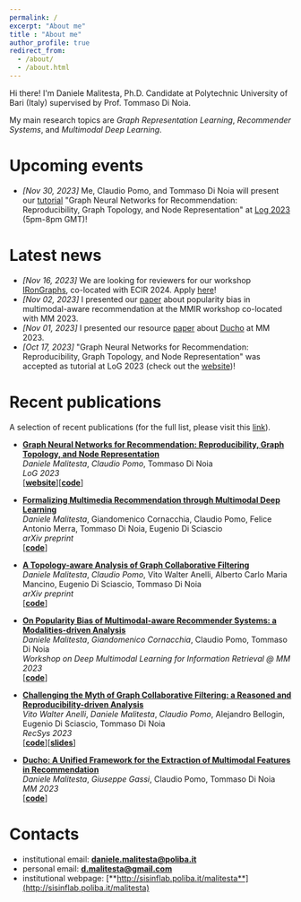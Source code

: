 ```yaml
---
permalink: /
excerpt: "About me"
title : "About me"
author_profile: true
redirect_from: 
  - /about/
  - /about.html
---
```

Hi there! I'm Daniele Malitesta, Ph.D. Candidate at Polytechnic University of Bari (Italy) supervised by Prof. Tommaso Di Noia.

My main research topics are _Graph Representation Learning_, _Recommender Systems_, and _Multimodal Deep Learning_.

# Upcoming events
* _[Nov 30, 2023]_ Me, Claudio Pomo, and Tommaso Di Noia will present our [tutorial](https://sisinflab.github.io/tutorial-gnns-recsys-log2023/) "Graph Neural Networks for Recommendation: Reproducibility, Graph Topology, and Node Representation" at [Log 2023](https://logconference.org/) (5pm-8pm GMT)!

# Latest news
* _[Nov 16, 2023]_ We are looking for reviewers for our workshop [IRonGraphs](https://irongraphs.github.io/ecir2024/), co-located with ECIR 2024. Apply [here](https://docs.google.com/forms/u/1/d/1aOw_1UufQ2gz_5qBDmp7I4_ePapf4scOEY8ar4LYqDE/edit)!
* _[Nov 02, 2023]_ I presented our [paper](https://arxiv.org/pdf/2308.12911.pdf) about popularity bias in multimodal-aware recommendation at the MMIR workshop co-located with MM 2023.
* _[Nov 01, 2023]_ I presented our resource [paper](https://arxiv.org/pdf/2306.17125.pdf) about [Ducho](https://github.com/sisinflab/Ducho/tree/main) at MM 2023.
* _[Oct 17, 2023]_ "Graph Neural Networks for Recommendation: Reproducibility, Graph Topology, and Node Representation" was accepted as tutorial at LoG 2023 (check out the [website](https://sisinflab.github.io/tutorial-gnns-recsys-log2023/))!

# Recent publications
A selection of recent publications (for the full list, please visit this [link](https://danielemalitesta.github.io/publications/)).

* **[Graph Neural Networks for Recommendation: Reproducibility, Graph Topology, and Node Representation](https://arxiv.org/pdf/2310.11270.pdf)**  
_Daniele Malitesta_, _Claudio Pomo_, Tommaso Di Noia   
*LoG 2023*  
\[[**website**](https://sisinflab.github.io/tutorial-gnns-recsys-log2023/)\]\[[**code**](https://github.com/sisinflab/tutorial-gnns-recsys-log2023)\]

* **[Formalizing Multimedia Recommendation through Multimodal Deep Learning](https://www.researchgate.net/publication/373823768_Formalizing_Multimedia_Recommendation_through_Multimodal_Deep_Learning)**  
_Daniele Malitesta_, Giandomenico Cornacchia, Claudio Pomo, Felice Antonio Merra, Tommaso Di Noia, Eugenio Di Sciascio   
*arXiv preprint*  
\[[**code**](https://github.com/sisinflab/Formal-MultiMod-Rec)\]

* **[A Topology-aware Analysis of Graph Collaborative Filtering](https://www.researchgate.net/publication/373263658_A_Topology-aware_Analysis_of_Graph_Collaborative_Filtering)**  
_Daniele Malitesta_, _Claudio Pomo_, Vito Walter Anelli, Alberto Carlo Maria Mancino, Eugenio Di Sciascio, Tommaso Di Noia   
*arXiv preprint*  
\[[**code**](https://github.com/sisinflab/Graph-Characteristics)\]

* **[On Popularity Bias of Multimodal-aware Recommender Systems: a Modalities-driven Analysis](https://www.researchgate.net/publication/372958338_On_Popularity_Bias_of_Multimodal-aware_Recommender_Systems_a_Modalities-driven_Analysis)**  
_Daniele Malitesta_, _Giandomenico Cornacchia_, Claudio Pomo, Tommaso Di Noia  
*Workshop on Deep Multimodal Learning for Information Retrieval @ MM 2023*  
\[[**code**](https://github.com/sisinflab/MultiMod-Popularity-Bias)\]

* **[Challenging the Myth of Graph Collaborative Filtering: a Reasoned and Reproducibility-driven Analysis](https://www.researchgate.net/publication/372852714_Challenging_the_Myth_of_Graph_Collaborative_Filtering_a_Reasoned_and_Reproducibility-driven_Analysis)**  
_Vito Walter Anelli_, _Daniele Malitesta_, _Claudio Pomo_, Alejandro Bellogin, Eugenio Di Sciascio, Tommaso Di Noia   
*RecSys 2023*  
\[[**code**](https://github.com/sisinflab/Graph-RSs-Reproducibility)\]\[[**slides**](https://www.slideshare.net/DanieleMalitesta/recsys2023-challenging-the-myth-of-graph-collaborative-filtering-a-reasoned-and-reproducibilitydriven-analysis)\]

* **[Ducho: A Unified Framework for the Extraction of Multimodal Features in Recommendation](https://www.researchgate.net/publication/371953905_Ducho_A_Unified_Framework_for_the_Extraction_of_Multimodal_Features_in_Recommendation)**  
_Daniele Malitesta_, _Giuseppe Gassi_, Claudio Pomo, Tommaso Di Noia  
*MM 2023*  
\[[**code**](https://github.com/sisinflab/Ducho)\]

# Contacts
* institutional email: [**daniele.malitesta@poliba.it**](mailto:daniele.malitesta@poliba.it)
* personal email: [**d.malitesta@gmail.com**](mailto:d.malitesta@gmail.com)
* institutional webpage: [**http://sisinflab.poliba.it/malitesta**](http://sisinflab.poliba.it/malitesta)
